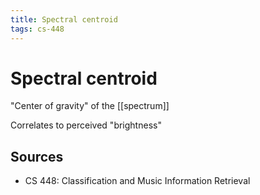 ```yaml
---
title: Spectral centroid
tags: cs-448
---
```


# Spectral centroid

"Center of gravity" of the [[spectrum]]

Correlates to perceived "brightness"

## Sources

- CS 448: Classification and Music Information Retrieval
